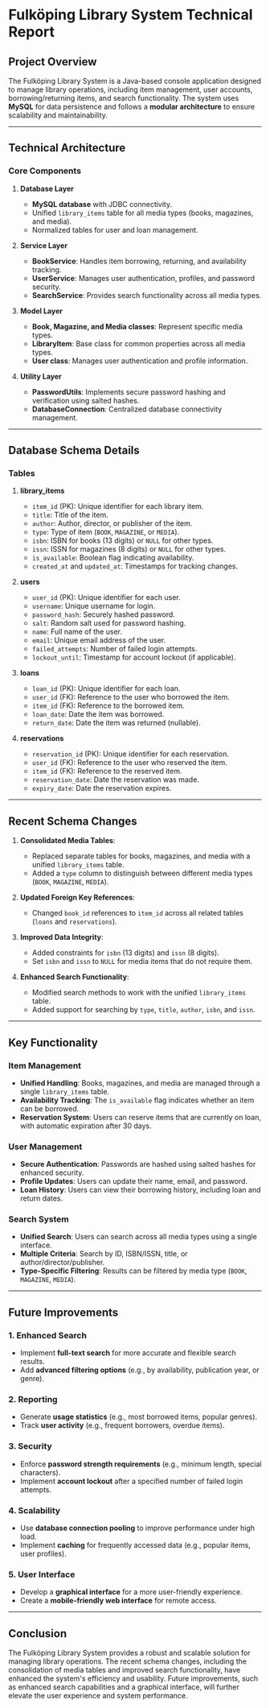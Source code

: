 # **Fulköping Library System Technical Report**

## **Project Overview**
The Fulköping Library System is a Java-based console application designed to manage library operations, including item management, user accounts, borrowing/returning items, and search functionality. The system uses **MySQL** for data persistence and follows a **modular architecture** to ensure scalability and maintainability.

---

## **Technical Architecture**

### **Core Components**
1. **Database Layer**
   - **MySQL database** with JDBC connectivity.
   - Unified `library_items` table for all media types (books, magazines, and media).
   - Normalized tables for user and loan management.

2. **Service Layer**
   - **BookService**: Handles item borrowing, returning, and availability tracking.
   - **UserService**: Manages user authentication, profiles, and password security.
   - **SearchService**: Provides search functionality across all media types.

3. **Model Layer**
   - **Book, Magazine, and Media classes**: Represent specific media types.
   - **LibraryItem**: Base class for common properties across all media types.
   - **User class**: Manages user authentication and profile information.

4. **Utility Layer**
   - **PasswordUtils**: Implements secure password hashing and verification using salted hashes.
   - **DatabaseConnection**: Centralized database connectivity management.

---

## **Database Schema Details**

### **Tables**
1. **library_items**
   - `item_id` (PK): Unique identifier for each library item.
   - `title`: Title of the item.
   - `author`: Author, director, or publisher of the item.
   - `type`: Type of item (`BOOK`, `MAGAZINE`, or `MEDIA`).
   - `isbn`: ISBN for books (13 digits) or `NULL` for other types.
   - `issn`: ISSN for magazines (8 digits) or `NULL` for other types.
   - `is_available`: Boolean flag indicating availability.
   - `created_at` and `updated_at`: Timestamps for tracking changes.

2. **users**
   - `user_id` (PK): Unique identifier for each user.
   - `username`: Unique username for login.
   - `password_hash`: Securely hashed password.
   - `salt`: Random salt used for password hashing.
   - `name`: Full name of the user.
   - `email`: Unique email address of the user.
   - `failed_attempts`: Number of failed login attempts.
   - `lockout_until`: Timestamp for account lockout (if applicable).

3. **loans**
   - `loan_id` (PK): Unique identifier for each loan.
   - `user_id` (FK): Reference to the user who borrowed the item.
   - `item_id` (FK): Reference to the borrowed item.
   - `loan_date`: Date the item was borrowed.
   - `return_date`: Date the item was returned (nullable).

4. **reservations**
   - `reservation_id` (PK): Unique identifier for each reservation.
   - `user_id` (FK): Reference to the user who reserved the item.
   - `item_id` (FK): Reference to the reserved item.
   - `reservation_date`: Date the reservation was made.
   - `expiry_date`: Date the reservation expires.

---

## **Recent Schema Changes**
1. **Consolidated Media Tables**:
   - Replaced separate tables for books, magazines, and media with a unified `library_items` table.
   - Added a `type` column to distinguish between different media types (`BOOK`, `MAGAZINE`, `MEDIA`).

2. **Updated Foreign Key References**:
   - Changed `book_id` references to `item_id` across all related tables (`loans` and `reservations`).

3. **Improved Data Integrity**:
   - Added constraints for `isbn` (13 digits) and `issn` (8 digits).
   - Set `isbn` and `issn` to `NULL` for media items that do not require them.

4. **Enhanced Search Functionality**:
   - Modified search methods to work with the unified `library_items` table.
   - Added support for searching by `type`, `title`, `author`, `isbn`, and `issn`.

---

## **Key Functionality**

### **Item Management**
- **Unified Handling**: Books, magazines, and media are managed through a single `library_items` table.
- **Availability Tracking**: The `is_available` flag indicates whether an item can be borrowed.
- **Reservation System**: Users can reserve items that are currently on loan, with automatic expiration after 30 days.

### **User Management**
- **Secure Authentication**: Passwords are hashed using salted hashes for enhanced security.
- **Profile Updates**: Users can update their name, email, and password.
- **Loan History**: Users can view their borrowing history, including loan and return dates.

### **Search System**
- **Unified Search**: Users can search across all media types using a single interface.
- **Multiple Criteria**: Search by ID, ISBN/ISSN, title, or author/director/publisher.
- **Type-Specific Filtering**: Results can be filtered by media type (`BOOK`, `MAGAZINE`, `MEDIA`).

---

## **Future Improvements**

### **1. Enhanced Search**
- Implement **full-text search** for more accurate and flexible search results.
- Add **advanced filtering options** (e.g., by availability, publication year, or genre).

### **2. Reporting**
- Generate **usage statistics** (e.g., most borrowed items, popular genres).
- Track **user activity** (e.g., frequent borrowers, overdue items).

### **3. Security**
- Enforce **password strength requirements** (e.g., minimum length, special characters).
- Implement **account lockout** after a specified number of failed login attempts.

### **4. Scalability**
- Use **database connection pooling** to improve performance under high load.
- Implement **caching** for frequently accessed data (e.g., popular items, user profiles).

### **5. User Interface**
- Develop a **graphical interface** for a more user-friendly experience.
- Create a **mobile-friendly web interface** for remote access.

---

## **Conclusion**
The Fulköping Library System provides a robust and scalable solution for managing library operations. The recent schema changes, including the consolidation of media tables and improved search functionality, have enhanced the system's efficiency and usability. Future improvements, such as enhanced search capabilities and a graphical interface, will further elevate the user experience and system performance.
